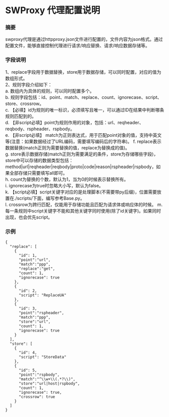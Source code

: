 # SWProxy 代理配置说明
### 摘要
swproxy代理是通过httpproxy.json文件进行配置的，文件内容为json格式。通过配置文件，能够直接控制代理进行请求/响应替换、请求/响应数据存储等。

### 字段说明
1、replace字段用于数据替换，store用于数据存储，可以同时配置，对应的值为数组形式。  
2、规则字段介绍如下：  
    a. 数组内为具体的规则，可以同时配置多个。  
    b. 规则字段包括：id、point、match、replace、count、ignorecase、script、store、crossrow。  
    c. 【必填】id为规则的唯一标识，必须填写且唯一，可以通过ID在结果中判断哪条规则匹配到的。  
    d. 【非script必填】point为规则作用的对象，包括：url、reqheader、reqbody、rspheader、rspbody。  
    e. 【非script必填】 match为正则表达式，用于匹配point对象的值，支持中英文等(注意：如果数据经过了URL编码，需要填写编码后的字符串)。 
    f. replace表示数据替换(match正则为需要替换的值，replace为替换成的值)。  
    g. store表示数据存储(match正则为需要满足的条件，store为存储哪些字段)，store中可以存储的数据类型包括：method|url|reqheader|reqbody|proto|code|reason|rspheader|rspbody，如果全部存储只需要填写all即可。  
    h. count为替换的个数，默认为1，当为0的时候表示替换所有。  
    i. ignorecase为true时忽略大小写，默认为false。  
    k. 【script必填】script关键字对应的是处理脚本(不需要带py后缀)，位置需要放置在./scripts/下面，编写参考Base.py。  
    l. crossrow为跨行匹配，仅能用于存储功能且匹配为请求体或响应体的时候。
    m. 每一条规则中script关键字不能和其他关键字同时使用(除了id关键字)。如果同时出现，也会优先script。


### 示例
```
{ 
  "replace": [
    {
      "id": 1,
      "point":"url",
      "match":"ppp",
      "replace":"get",
      "count": 1,
      "ignorecase": true
    },
    {
      "id": 2,
      "script": "ReplaceUA"
    },
    {
      "id": 3,
      "point":"rspheader",
      "match":"ppp",
      "store":"url",
      "count": 1,
      "ignorecase": true
    }
  ],
  "store": [
    {
      "id": 4,
      "script": "StoreData"
    },
    {
      "id": 5,
      "point":"rspbody",
      "match":"^\\w+\\(.*?\\)",
      "store":"url|host|rspbody",
      "count": 1,
      "ignorecase": true,
      "crossrow": true
    }
  ]
}
```